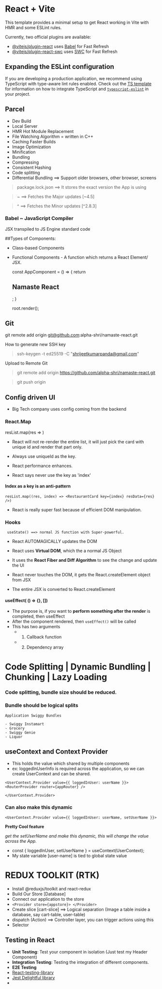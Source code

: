 # React + Vite

This template provides a minimal setup to get React working in Vite with HMR and some ESLint rules.

Currently, two official plugins are available:

- [@vitejs/plugin-react](https://github.com/vitejs/vite-plugin-react/blob/main/packages/plugin-react) uses [Babel](https://babeljs.io/) for Fast Refresh
- [@vitejs/plugin-react-swc](https://github.com/vitejs/vite-plugin-react/blob/main/packages/plugin-react-swc) uses [SWC](https://swc.rs/) for Fast Refresh

## Expanding the ESLint configuration

If you are developing a production application, we recommend using TypeScript with type-aware lint rules enabled. Check out the [TS template](https://github.com/vitejs/vite/tree/main/packages/create-vite/template-react-ts) for information on how to integrate TypeScript and [`typescript-eslint`](https://typescript-eslint.io) in your project.

## Parcel

- Dev Build
- Local Server
- HMR Hot Module Replacement
- File Watching Algorithm = written in C++
- Caching Faster Builds
- Image Optimization
- Minification
- Bundling
- Compressing
- Consistent Hashing
- Code splitting
- Differential Bundling ==> Support older browsers, other browser, screens

> package.lock.json ==> It stores the exact version the App is using

> ~ ==> Fetches the Major updates [~4.5]

> ^ ==> Fetches the Minor updates [^2.8.3]

### Babel ~ JavaScript Compiler

JSX transpiled to JS Engine standard code

##Types of Components:

- Class-based Components
- Functional Components - A function which returns a React Element/ JSX.

  const AppComponent = () => {
  return <h2>Namaste React</h2>;
  }

  root.render(<AppComponent />);

## Git

git remote add origin git@github.com:alpha-shri/namaste-react.git

How to generate new SSH key

> ssh-keygen -t ed25519 -C "shrijeetkumarpanda@gmail.com"

Upload to Remote Git

> git remote add origin https://github.com/alpha-shri/namaste-react.git

> git push origin

## Config driven UI

- Big Tech company uses config coming from the backend

### React.Map

resList.map(res => <RestaurantCard key={res.data} resData={res} />)

- React will not re-render the entire list, it will just pick the card with unique id and render that part only.

* Always use uniqueId as the key.

* React performance enhances.

* React says never use the key as 'index'

#### Index as a key is an anti-pattern

    resList.map((res, index) => <RestaurantCard key={index} resData={res} />)

- React is really super fast because of efficient DOM manipulation.

### Hooks

     useState() ==> normal JS function with Super-powerful.

- React AUTOMAGICALLY updates the DOM

- React uses **Virtual DOM**, which the a normal JS Object

- It uses the **React Fiber and Diff Algorithm** to see the change and update the UI

- React never touches the DOM, it gets the React.createElement object from JSX

- The entire JSX is converted to React.createElement

#### useEffect( () => {}, [])

- The purpose is, if you want to **perform something after the render** is completed, then useEffect
- After the component rendered, then `useEffect()` will be called
- This has two arguments
  - 1. Callback function
  - 2. Dependency array

# Code Splitting | Dynamic Bundling | Chunking | Lazy Loading

### Code splitting, bundle size should be reduced.

### Bundle should be logical splits

`Application Swiggy Bundles`

    - Swiggy Instamart
    - Grocery
    - Swiggy Genie
    - Liquor

## useContext and Context Provider

- This holds the value which shared by multiple components
- ex: loggedInUserInfo is required across the application, so we can create UserContext and can be shared.

`<UserContext.Provider value={{ loggedInUser: userName }}> <RouterProvider router={appRouter} />`

`</UserContext.Provider>`

### Can also make this dynamic

`<UserContext.Provider value={{ loggedInUser: userName, setUserName }}>`

**Pretty Cool feature**

_get the setUserName and make this dynamic, this will change the value across the App._

- const { loggedInUser, setUserName } = useContext(UserContext);
- My state variable [user-name] is tied to global state value

# REDUX TOOLKIT (RTK)

- Install @reduxjs/toolkit and react-redux
- Build Our Store [Database]
- Connect our application to the store
- `<Provider store={appstore}> </Provider>`
- Create slice [cart-slice] ==> Logical separation (Image a table inside a database, say cart-table, user-table)
- dispatch (Action) ==> Controller layer, you can trigger actions using this
- Selector



## Testing in React
- **Unit Testing**: Test your component in isolation (Just test my Header Component)
- **Integration Testing**: Testing the integration of different components.
- **E2E Testing**
- [React-testing-library](https://testing-library.com/docs/react-testing-library/intro/)
- [Jest Delightful library](https://jestjs.io/)
- 